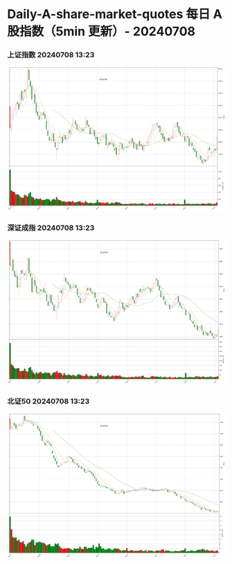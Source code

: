 
# Daily-A-share-market-quotes 每日 A 股指数（5min 更新）- 20240708

### 上证指数 20240708 13:23
![](./fig/2024/7/20240708-sh000001.png)

### 深证成指 20240708 13:23
![](./fig/2024/7/20240708-sz399001.png)

### 北证50 20240708 13:23
![](./fig/2024/7/20240708-bj899050.png)
